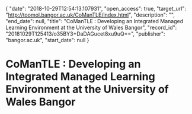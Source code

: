 {
  "date": "2018-10-29T12:54:13.107931", 
  "open_access": true, 
  "target_url": "http://toomol.bangor.ac.uk/CoManTLE/index.html", 
  "description": "", 
  "end_date": null, 
  "title": "CoManTLE : Developing an Integrated Managed Learning Environment at the University of Wales Bangor", 
  "record_id": "20181029T125413/o35BY3+DaDAGucet8xu9uQ==", 
  "publisher": "bangor.ac.uk", 
  "start_date": null
}

# CoManTLE : Developing an Integrated Managed Learning Environment at the University of Wales Bangor


